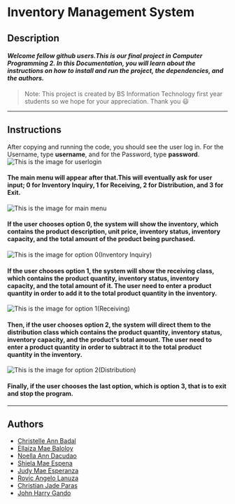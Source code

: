 # **Inventory Management System**

## Description
#### _Welcome fellow github users.This is our final project in Computer Programming 2. In this Documentation, you will learn about the instructions on how to install and run the project, the dependencies, and the authors._
  
 >Note: This project is created by BS Information Technology first year students so we hope for your appreciation. Thank you :smiley:

--- 
## Instructions

 After copying and running the code, you should see the user log in. For the Username, type **username**, and for the Password, type **password**.
![This is the image for userlogin](https://github.com/RovicAngelo/testing/blob/main/wc.PNG)

#### The main menu will appear after that.This will eventually ask for user input; 0 for Inventory Inquiry, 1 for Receiving, 2 for Distribution, and 3 for Exit.
![This is the image for main menu](https://github.com/RovicAngelo/testing/blob/main/mainmenuPNG.PNG)

#### If the user chooses option 0, the system will show the inventory, which contains the product description, unit price, inventory status, inventory capacity, and the total amount of the product being purchased.
![This is the image for option 0(Inventory Inquiry)](https://github.com/RovicAngelo/testing/blob/main/0PNG.PNG)

#### If the user chooses option 1, the system will show the receiving class, which contains the product quantity, inventory status, inventory capacity, and the total amount of it. The user need to enter a product quantity in order to add it to the total product quantity in the inventory.
![This is the image for option 1(Receiving)](https://github.com/RovicAngelo/testing/blob/main/1.PNG)

#### Then, if the user chooses option 2, the system will direct them to the distribution class which contains the product quantity, inventory status, inventory capacity, and the product's total amount. The user need to enter a product quantity in order to subtract it to the total product quantity in the inventory.
 ![This is the image for option 2(Distribution)](https://github.com/RovicAngelo/testing/blob/main/2.PNG)
 
#### Finally, if the user chooses the last option, which is option 3, that is to exit and stop the program.

---
## Authors
- [Christelle Ann Badal](https://github.com/ChristelleAnn)
- [Ellaiza Mae Baloloy](https://github.com/ellaizabaloloy)
- [Noella Ann Dacudao](https://github.com/NoellaAnn)
- [Shiela Mae Espena](https://github.com/Sm020)
- [Judy Mae Esperanza](https://github.com/JudymaeE)
- [Rovic Angelo Lanuza](https://github.com/RovicAngelo)
- [Christian Jade Paras](https://github.com/ChristianJadeParas)
- [John Harry Gando](https://github.com/JharryGando)
